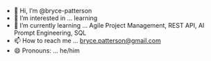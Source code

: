 - 👋 Hi, I’m @bryce-patterson
- 👀 I’m interested in ... learning
- 🌱 I’m currently learning ... Agile Project Management, REST API, AI Prompt Engineering, SQL
- 📫 How to reach me ... bryce.patterson@gmail.com
- 😄 Pronouns: ... he/him


<!---
bryce-patterson/bryce-patterson is a ✨ special ✨ repository because its `README.md` (this file) appears on your GitHub profile.
You can click the Preview link to take a look at your changes.
- 💞️ I’m looking to collaborate on ...
- ⚡ Fun fact: ...
--->
